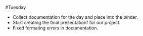  #Tuesday
 - Collect documentation for the day and place into the binder.
 - Start creating the final presentationf for our project.
 - Fixed formating errors in documentation. 
